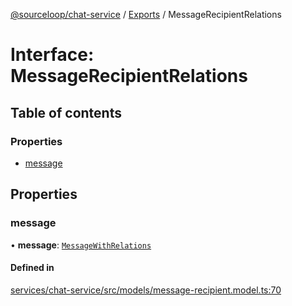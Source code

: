 [@sourceloop/chat-service](../README.md) / [Exports](../modules.md) / MessageRecipientRelations

# Interface: MessageRecipientRelations

## Table of contents

### Properties

- [message](MessageRecipientRelations.md#message)

## Properties

### message

• **message**: [`MessageWithRelations`](../modules.md#messagewithrelations)

#### Defined in

[services/chat-service/src/models/message-recipient.model.ts:70](https://github.com/sourcefuse/loopback4-microservice-catalog/blob/d35fdb3f0/services/chat-service/src/models/message-recipient.model.ts#L70)
